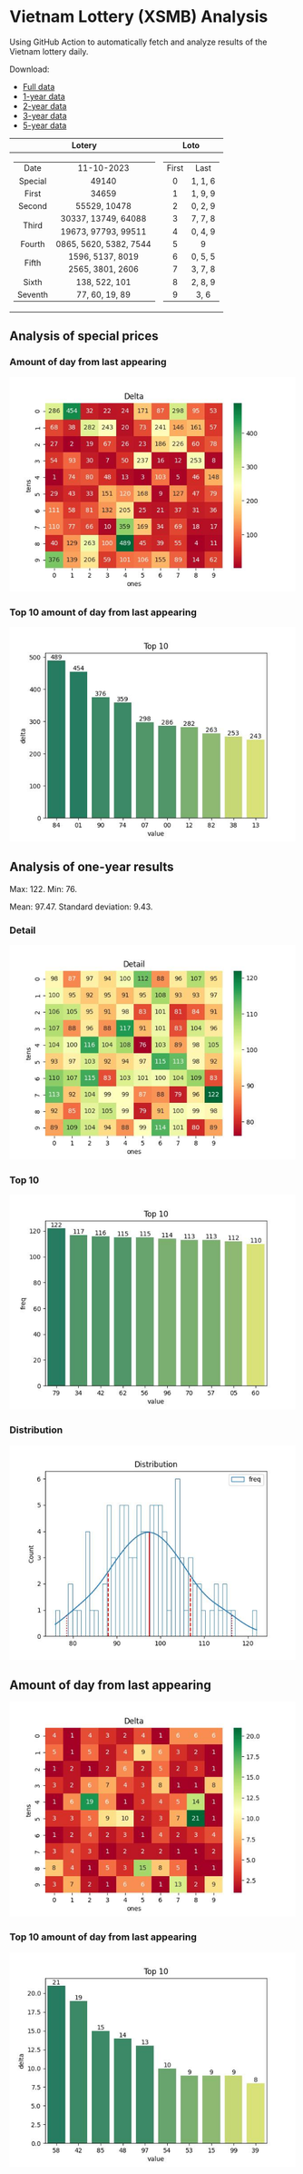 # Vietnam Lottery (XSMB) Analysis

Using GitHub Action to automatically fetch and analyze results of the Vietnam lottery daily.

Download:

* [Full data](https://raw.githubusercontent.com/khiemdoan/vietnam-lottery-xsmb-analysis/main/results/xsmb.csv)
* [1-year data](https://raw.githubusercontent.com/khiemdoan/vietnam-lottery-xsmb-analysis/main/results/xsmb_1_year.csv)
* [2-year data](https://raw.githubusercontent.com/khiemdoan/vietnam-lottery-xsmb-analysis/main/results/xsmb_2_year.csv)
* [3-year data](https://raw.githubusercontent.com/khiemdoan/vietnam-lottery-xsmb-analysis/main/results/xsmb_3_year.csv)
* [5-year data](https://raw.githubusercontent.com/khiemdoan/vietnam-lottery-xsmb-analysis/main/results/xsmb_5_year.csv)

| Lotery      | Loto |
| :-----------: | :-----------: |
| <table><tr><td>Date</td><td>11-10-2023</td></tr><tr><td>Special</td><td>49140</td></tr><tr><td>First</td><td>34659</td></tr><tr><td>Second</td><td>55529, 10478</td></tr><tr><td rowspan="2">Third</td><td>30337, 13749, 64088</td></tr><tr><td>19673, 97793, 99511</td></tr><tr><td>Fourth</td><td>0865, 5620, 5382, 7544</td></tr><tr><td rowspan="2">Fifth</td><td>1596, 5137, 8019</td></tr><tr><td>2565, 3801, 2606</td></tr><tr><td>Sixth</td><td>138, 522, 101</td></tr><tr><td>Seventh</td><td>77, 60, 19, 89</td></tr></table> | <table><tr><td>First</td><td>Last</td></tr><tr><td>0</td><td>1, 1, 6</td></tr><tr><td>1</td><td>1, 9, 9</td></tr><tr><td>2</td><td>0, 2, 9</td></tr><tr><td>3</td><td>7, 7, 8</td></tr><tr><td>4</td><td>0, 4, 9</td></tr><tr><td>5</td><td>9</td></tr><tr><td>6</td><td>0, 5, 5</td></tr><tr><td>7</td><td>3, 7, 8</td></tr><tr><td>8</td><td>2, 8, 9</td></tr><tr><td>9</td><td>3, 6</td></tr></table> |


<h2>Analysis of special prices</h2>

<h3>Amount of day from last appearing</h3>

![Delta](images/special_delta.jpg)

<h3>Top 10 amount of day from last appearing</h3>

![Delta top 10](images/special_delta_top_10.jpg)

<h2>Analysis of one-year results</h2>

Max: 122. Min: 76.

Mean: 97.47. Standard deviation: 9.43.

<h3>Detail</h3>

![Detail](images/heatmap.jpg)

<h3>Top 10</h3>

![Top 10](images/top-10.jpg)

<h3>Distribution</h3>

![Distribution](images/distribution.jpg)

<h2>Amount of day from last appearing</h2>

![Delta](images/delta.jpg)

<h3>Top 10 amount of day from last appearing</h3>

![Delta top 10](images/delta_top_10.jpg)